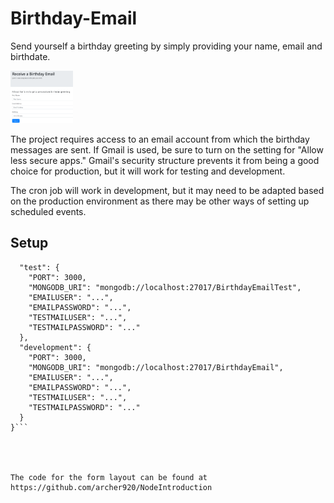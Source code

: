 # Birthday-Email

Send yourself a birthday greeting by simply providing your name, email and birthdate.  

<img src="images/BirthdayEmail.PNG" width="100">

The project requires access to an email account from which the birthday messages are sent.  If Gmail is used, be sure to turn on the setting for "Allow less secure apps."  Gmail's security structure prevents it from being a good choice for production, but it will work for testing and development.

The cron job will work in development, but it may need to be adapted based on the production environment as there may be other ways of setting up scheduled events.

## Setup

```{
  "test": {
    "PORT": 3000,
    "MONGODB_URI": "mongodb://localhost:27017/BirthdayEmailTest",
    "EMAILUSER": "...",
    "EMAILPASSWORD": "...",
    "TESTMAILUSER": "...",
    "TESTMAILPASSWORD": "..."
  },
  "development": {
    "PORT": 3000,
    "MONGODB_URI": "mongodb://localhost:27017/BirthdayEmail",
    "EMAILUSER": "...",
    "EMAILPASSWORD": "...",
    "TESTMAILUSER": "...",
    "TESTMAILPASSWORD": "..."
  }
}```




The code for the form layout can be found at https://github.com/archer920/NodeIntroduction
